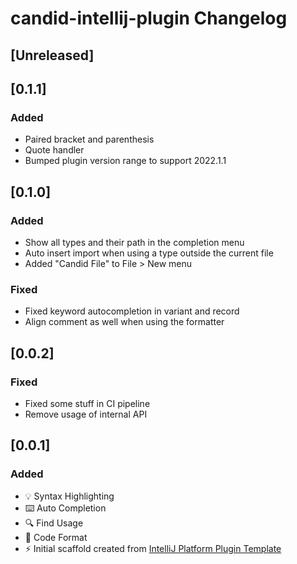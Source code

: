 <!-- Keep a Changelog guide -> https://keepachangelog.com -->

# candid-intellij-plugin Changelog

## [Unreleased]

## [0.1.1]
### Added
- Paired bracket and parenthesis
- Quote handler
- Bumped plugin version range to support 2022.1.1

## [0.1.0]
### Added
- Show all types and their path in the completion menu
- Auto insert import when using a type outside the current file
- Added "Candid File" to File > New menu

### Fixed
- Fixed keyword autocompletion in variant and record
- Align comment as well when using the formatter

## [0.0.2]
### Fixed
- Fixed some stuff in CI pipeline
- Remove usage of internal API

## [0.0.1]
### Added
- 💡 Syntax Highlighting
- ⌨️ Auto Completion
- 🔍 Find Usage
- 💄 Code Format
- ⚡ Initial scaffold created from [IntelliJ Platform Plugin Template](https://github.com/JetBrains/intellij-platform-plugin-template)